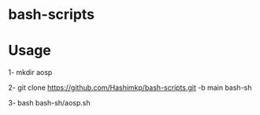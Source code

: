 # bash-scripts

# Usage

1- mkdir aosp

2- git clone https://github.com/Hashimkp/bash-scripts.git -b main bash-sh

3- bash bash-sh/aosp.sh


